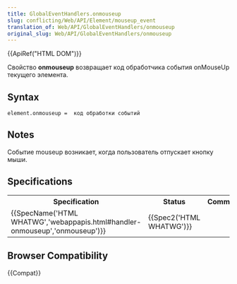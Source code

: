 ```yaml
---
title: GlobalEventHandlers.onmouseup
slug: conflicting/Web/API/Element/mouseup_event
translation_of: Web/API/GlobalEventHandlers/onmouseup
original_slug: Web/API/GlobalEventHandlers/onmouseup
---
```


{{ApiRef("HTML DOM")}}

Свойство **onmouseup** возвращает код обработчика события onMouseUp текущего элемента.

## Syntax

```
element.onmouseup =  код обработки событий
```

## Notes

Событие mouseup возникает, когда пользователь отпускает кнопку мыши.

## Specifications

<table class="spectable standard-table">
  <tbody>
    <tr>
      <th scope="col">Specification</th>
      <th scope="col">Status</th>
      <th scope="col">Comment</th>
    </tr>
    <tr>
      <td>
        {{SpecName('HTML WHATWG','webappapis.html#handler-onmouseup','onmouseup')}}
      </td>
      <td>{{Spec2('HTML WHATWG')}}</td>
      <td></td>
    </tr>
  </tbody>
</table>

## Browser Compatibility

{{Compat}}

